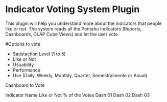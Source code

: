 # Indicator Voting System Plugin

This plugin will help you understand more about the indicators that people like or not.
The system reads all the Pentaho Indicators (Reports, Dashboards, OLAP Cube Views) and let the user vote.

#Options to vote
* Satistaction Level (1 to 5)
* Like or Not
* Usuability
* Performance
* Use (Daily, Weekly, Monthly, Quarter, Semestralmente or Anual)


Dashboard to Vote

Indicator Name        Like or Not      % of the Votes
Dash 01 
Dash 02
Dash 03
